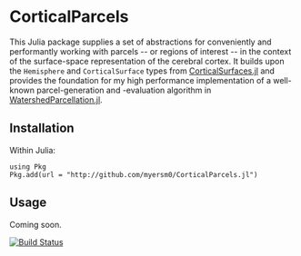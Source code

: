 # CorticalParcels
This Julia package supplies a set of abstractions for conveniently and performantly working with parcels -- or regions of interest -- in the context of the surface-space representation of the cerebral cortex. It builds upon the `Hemisphere` and `CorticalSurface` types from [CorticalSurfaces.jl](https://github.com/myersm0/CorticalSurfaces.jl) and provides the foundation for my high performance implementation of a well-known parcel-generation and -evaluation algorithm in [WatershedParcellation.jl](https://github.com/myersm0/WatershedParcellation.jl).

## Installation
Within Julia:
```
using Pkg
Pkg.add(url = "http://github.com/myersm0/CorticalParcels.jl")
```

## Usage
Coming soon.

[![Build Status](https://github.com/myersm0/CorticalParcels.jl/actions/workflows/CI.yml/badge.svg?branch=main)](https://github.com/myersm0/CorticalParcels.jl/actions/workflows/CI.yml?query=branch%3Amain)
